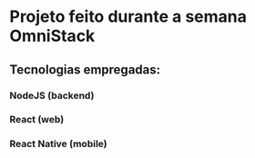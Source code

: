# Projeto feito durante a semana OmniStack

## Tecnologias empregadas:
### NodeJS (backend)
### React (web)
### React Native (mobile)

